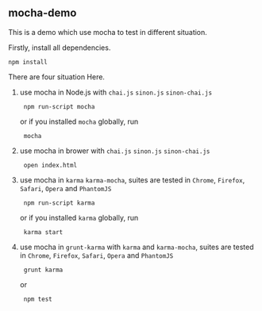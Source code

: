 ## mocha-demo

This is a demo which use mocha to test in different situation.

Firstly, install all dependencies.

    npm install

There are four situation Here.

1. use mocha in Node.js with `chai.js` `sinon.js` `sinon-chai.js`

        npm run-script mocha

    or if you installed `mocha` globally, run

        mocha

2. use mocha in brower with `chai.js` `sinon.js` `sinon-chai.js`

        open index.html

3. use mocha in `karma` `karma-mocha`, suites are tested in `Chrome`, `Firefox`, `Safari`, `Opera` and `PhantomJS`

        npm run-script karma

    or if you installed `karma` globally, run

        karma start

4. use mocha in `grunt-karma` with `karma` and `karma-mocha`, suites are tested in `Chrome`, `Firefox`, `Safari`, `Opera` and `PhantomJS`

        grunt karma

    or

        npm test
